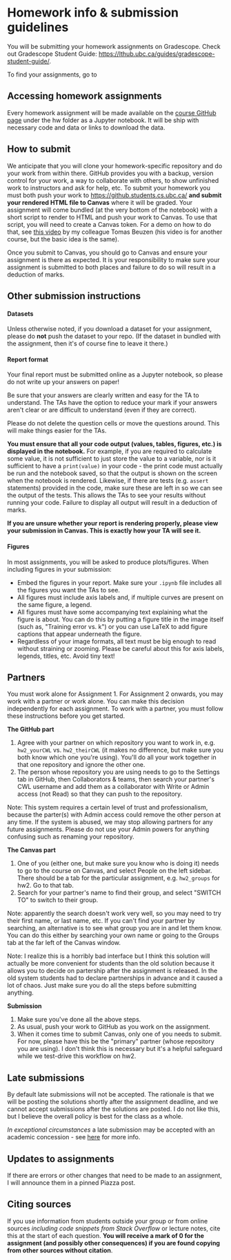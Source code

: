 # Homework info & submission guidelines

You will be submitting your homework assignments on Gradescope. Check out Gradescope Student Guide: https://lthub.ubc.ca/guides/gradescope-student-guide/. 

To find your assignments, go to 

## Accessing homework assignments
Every homework assignment will be made available on the [course GitHub page](https://github.com/UBC-CS/cpsc330) under the hw folder as a Jupyter notebook. It will be ship with necessary code and data or links to download the data.    

## How to submit

We anticipate that you will clone your homework-specific repository and do your work from within there. GitHub provides you with a backup, version control for your work, a way to collaborate with others, to show unfinished work to instructors and ask for help, etc. To submit your homework you must both push your work to https://github.students.cs.ubc.ca/ **and submit your rendered HTML file to Canvas** where it will be graded. Your assignment will come bundled (at the very bottom of the notebook) with a short script to render to HTML and push your work to Canvas. To use that script, you will need to create a Canvas token. For a demo on how to do that, see [this video](https://drive.google.com/file/d/1touljci-tGXxBq4lhW1hnlr04-tQ8zMo/view) by my colleague Tomas Beuzen (his video is for another course, but the basic idea is the same).

Once you submit to Canvas, you should go to Canvas and ensure your assignment is there as expected. It is your responsibility to make sure your assignment is submitted to both places and failure to do so will result in a deduction of marks.

## Other submission instructions

#### Datasets

Unless otherwise noted, if you download a dataset for your assignment, please do **not** push the dataset to your repo. (If the dataset in bundled with the assignment, then it's of course fine to leave it there.)

#### Report format

Your final report must be submitted online as a Jupyter notebook, so please do not write up your answers on paper! 

Be sure that your answers are clearly written and easy for the TA to understand. The TAs have the option to reduce your mark if your answers aren't clear or are difficult to understand (even if they are correct). 

Please do not delete the question cells or move the questions around. This will make things easier for the TAs.

**You must ensure that all your code output (values, tables, figures, etc.) is displayed in the notebook.** For example, if you are required to calculate some value, it is not sufficient to just store the value to a variable, nor is it sufficient to have a `print(value)` in your code - the print code must actually be run and the notebook saved, so that the output is shown on the screen when the notebook is rendered. Likewise, if there are tests (e.g. `assert` statements) provided in the code, make sure these are left in so we can see the output of the tests. This allows the TAs to see your results without running your code. Failure to display all output will result in a deduction of marks.

**If you are unsure whether your report is rendering properly, please view your submission in Canvas. This is exactly how your TA will see it.**

#### Figures

In most assignments, you will be asked to produce plots/figures. When including figures in your submission:

- Embed the figures in your report. Make sure your `.ipynb` file includes all the figures you want the TAs to see.
- All figures must include axis labels and, if multiple curves are present on the same figure, a legend.
- All figures must have some accompanying text explaining what the figure is about. You can do this by putting a figure title in the image itself (such as, "Training error vs. k") or you can use LaTeX to add figure captions that appear underneath the figure.
- Regardless of your image formats, all text must be big enough to read without straining or zooming. Please be careful about this for axis labels, legends, titles, etc. Avoid tiny text!

## Partners
You must work alone for Assignment 1. For Assignment 2 onwards, you may work with a partner or work alone. You can make this decision independently for each assignment. To work with a partner, you must follow these instructions before you get started.

**The GitHub part**

1. Agree with your partner on which repository you want to work in, e.g. `hw2_yourCWL` vs. `hw2_theirCWL` (it makes no difference, but make sure you both know which one you're using). You'll do all your work together in that one repository and ignore the other one.
2. The person whose repository you are using needs to go to the Settings tab in GitHub, then Collaborators & teams, then search your partner's CWL username and add them as a collaborator with Write or Admin access (not Read) so that they can push to the repository. 

Note: This system requires a certain level of trust and professionalism, because the parter(s) with Admin access could remove the other person at any time. If the system is abused, we may stop allowing partners for any future assignments. Please do not use your Admin powers for anything confusing such as renaming your repository.

**The Canvas part**

1. One of you (either one, but make sure you know who is doing it) needs to go to the course on Canvas, and select People on the left sidebar. There should be a tab for the particular assignment, e.g. `hw2_groups` for hw2. Go to that tab. 
2. Search for your partner's name to find their group, and select "SWITCH TO" to switch to their group. 

Note: apparently the search doesn't work very well, so you may need to try their first name, or last name, etc. If you can't find your partner by searching, an alternative is to see what group you are in and let them know. You can do this either by searching your own name or going to the Groups tab at the far left of the Canvas window.

Note: I realize this is a horribly bad interface but I think this solution will actually be more convenient for students than the old solution because it allows you to decide on partership after the assignment is released. In the old system students had to declare partnerships in advance and it caused a lot of chaos. Just make sure you do all the steps before submitting anything.

**Submission**

1. Make sure you've done all the above steps.
2. As usual, push your work to GitHub as you work on the assignment.
3. When it comes time to submit Canvas, only one of you needs to submit. For now, please have this be the "primary" partner (whose repository you are using). I don't think this is necessary but it's a helpful safeguard while we test-drive this workflow on hw2.


## Late submissions

By default late submissions will not be accepted. The rationale is that we will be posting the solutions shortly after the assignment deadline, and we cannot accept submissions after the solutions are posted. I do not like this, but I believe the overall policy is best for the class as a whole.

_In exceptional circumstances_ a late submission may be accepted with an academic concession - see [here](https://github.com/UBC-CS/cpsc330/blob/master/docs/course_info.md#academic-concessions) for more info.

## Updates to assignments

If there are errors or other changes that need to be made to an assignment, I will announce them in a pinned Piazza post.

## Citing sources
If you use information from students outside your group or from online sources _including code snippets from Stack Overflow_ or lecture notes, cite this at the start of each question. **You will receive a mark of 0 for the assignment (and possibly other consequences) if you are found copying from other sources without citation**.

